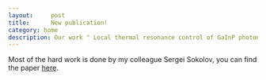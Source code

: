 ```yaml
---
layout:     post
title:      New publication!
category: home
description: Our work " Local thermal resonance control of GaInP photonic crystal membrane cavities using ambient gas cooling" has published in Applied Physics Letters
---
```


Most of the hard work is done by my colleague Sergei Sokolov, you can find the paper <a href="/research/thermal_profile_APL_2015.pdf">here</a>. 
